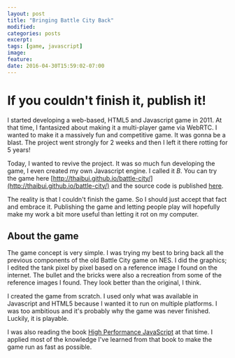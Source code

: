 ```yaml
---
layout: post
title: "Bringing Battle City Back"
modified:
categories: posts
excerpt:
tags: [game, javascript]
image:
feature:
date: 2016-04-30T15:59:02-07:00
---
```


# If you couldn't finish it, publish it!

I started developing a web-based, HTML5 and Javascript game in 2011. At
that time, I fantasized about making it a multi-player game via WebRTC. I wanted
to make it a massively fun and competitive game. It was gonna be a blast. The
project went strongly for 2 weeks and then I left it there rotting for 5 years!

Today, I wanted to revive the project. It was so much fun developing the game, I
even created my own Javascript engine. I called it *B*. You can
try the game here
[http://thaibui.github.io/battle-city/](http://thaibui.github.io/battle-city/)
and the source code is published [here](https://github.com/thaibui/battle-city).

The reality is that I couldn't finish the game. So I should just accept that
fact and embrace it. Publishing the game and letting people play will hopefully
make my work a bit more useful than letting it rot on my computer. 

## About the game

The game concept is very simple. I was trying my best to bring back all the
previous components of the old Battle City game on NES. I did the graphics; I
edited the tank pixel by pixel based on a reference image I found on the internet.
The bullet and the bricks were also a recreation from some of the reference images
I found. They look better than the original, I think.

I created the game from scratch. I used only what was available in Javascript and
HTML5 because I wanted it to run on multiple platforms. I was too ambitious and
it's probably why the game was never finished. Luckily, it is playable.

I was also reading the book [High Performance
JavaScript](http://shop.oreilly.com/product/9780596802806.do) at that time. I
applied most of the knowledge I've learned from that book to make the game run as
fast as possible. 
